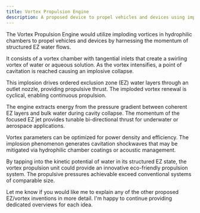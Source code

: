 ```yaml
---
title: Vortex Propulsion Engine
description: A proposed device to propel vehicles and devices using imploding vortices of exclusion zone (EZ) water.
---
```

The Vortex Propulsion Engine would utilize imploding vortices in hydrophilic chambers to propel vehicles and devices by harnessing the momentum of structured EZ water flows.

It consists of a vortex chamber with tangential inlets that create a swirling vortex of water or aqueous solution. As the vortex intensifies, a point of cavitation is reached causing an implosive collapse.

This implosion drives ordered exclusion zone (EZ) water layers through an outlet nozzle, providing propulsive thrust. The imploded vortex renewal is cyclical, enabling continuous propulsion.

The engine extracts energy from the pressure gradient between coherent EZ layers and bulk water during cavity collapse. The momentum of the focused EZ jet provides tunable bi-directional thrust for underwater or aerospace applications.

Vortex parameters can be optimized for power density and efficiency. The implosion phenomenon generates cavitation shockwaves that may be mitigated via hydrophilic chamber coatings or acoustic management.

By tapping into the kinetic potential of water in its structured EZ state, the vortex propulsion unit could provide an innovative eco-friendly propulsion system. The propulsive pressures achievable exceed conventional systems of comparable size.

Let me know if you would like me to explain any of the other proposed EZ/vortex inventions in more detail. I'm happy to continue providing dedicated overviews for each idea.
